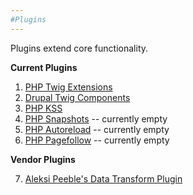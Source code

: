 ```yaml
---
#Plugins
---
```


Plugins extend core functionality.

**Current Plugins**

1. [PHP Twig Extensions](https://github.com/pattern-lab/plugin-php-twig-extensions)
2. [Drupal Twig Components](https://github.com/pattern-lab/plugin-drupal-twig-components)
3. [PHP KSS](https://github.com/pattern-lab/plugin-php-kss)
4. [PHP Snapshots](https://github.com/pattern-lab/plugin-php-snapshots) -- currently empty
5. [PHP Autoreload](https://github.com/pattern-lab/plugin-php-autoreload) -- currently empty
6. [PHP Pagefollow](https://github.com/pattern-lab/plugin-php-pagefollow) -- currently empty

**Vendor Plugins**

7. [Aleksi Peeble's Data Transform Plugin](https://github.com/aleksip/plugin-data-transform)
